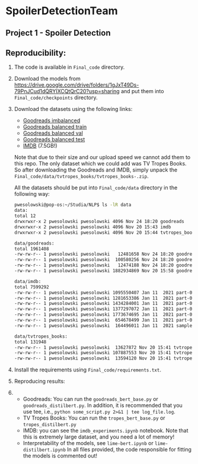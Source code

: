 # SpoilerDetectionTeam

## Project 1 - Spoiler Detection


## Reproducibility:
1. The code is available in `Final_code` directory.
2. Download the models from https://drive.google.com/drive/folders/1gJxT49Ds-79PnJCud1dQRYIXCQtQrC20?usp=sharing and put them into `Final_code/checkpoints` directory.
3. Download the datasets using the following links:
    - [Goodreads imbalanced](https://drive.google.com/uc?id=196W2kDoZXRPjzbTjM6uvTidn6aTpsFnS)
    - [Goodreads balanced train](https://spoiler-datasets.s3.eu-central-1.amazonaws.com/goodreads_balanced-train.json.gz)
    - [Goodreads balanced val](https://spoiler-datasets.s3.eu-central-1.amazonaws.com/goodreads_balanced-val.json.gz)
    - [Goodreads balanced test](https://spoiler-datasets.s3.eu-central-1.amazonaws.com/goodreads_balanced-test.json.gz)
    - [IMDB](https://www.kaggle.com/dsv/1836923) (7.5GB!)

    Note that due to their size and our upload speed we cannot add them to this repo. The only dataset which we could add was TV Tropes Books. So after downloading the Goodreads and IMDB, simply unpack the `Final_code/data/tvtropes_books/tvtropes_books-.zip`.

    All the datasets should be put into `Final_code/data` directory in the following way:

    ```bash
    pwesolowski@pop-os:~/Studia/NLP$ ls -lR data
    data:
    total 12
    drwxrwxr-x 2 pwesolowski pwesolowski 4096 Nov 24 18:20 goodreads
    drwxrwxr-x 2 pwesolowski pwesolowski 4096 Nov 20 15:43 imdb
    drwxrwxr-x 2 pwesolowski pwesolowski 4096 Nov 20 15:44 tvtropes_books

    data/goodreads:
    total 1961408
    -rw-rw-r-- 1 pwesolowski pwesolowski   12481658 Nov 24 18:20 goodreads_balanced-test.json.gz
    -rw-rw-r-- 1 pwesolowski pwesolowski  100580256 Nov 24 18:20 goodreads_balanced-train.json.gz
    -rw-rw-r-- 1 pwesolowski pwesolowski   12474188 Nov 24 18:20 goodreads_balanced-val.json.gz
    -rw-rw-r-- 1 pwesolowski pwesolowski 1882934869 Nov 20 15:58 goodreads_review_spoiler.json

    data/imdb:
    total 7599292
    -rw-rw-r-- 1 pwesolowski pwesolowski 1095550407 Jan 11  2021 part-01.json
    -rw-rw-r-- 1 pwesolowski pwesolowski 1281653386 Jan 11  2021 part-02.json
    -rw-rw-r-- 1 pwesolowski pwesolowski 1434284001 Jan 11  2021 part-03.json
    -rw-rw-r-- 1 pwesolowski pwesolowski 1377297072 Jan 11  2021 part-04.json
    -rw-rw-r-- 1 pwesolowski pwesolowski 1773674695 Jan 11  2021 part-05.json
    -rw-rw-r-- 1 pwesolowski pwesolowski  654678499 Jan 11  2021 part-06.json
    -rw-rw-r-- 1 pwesolowski pwesolowski  164496011 Jan 11  2021 sample.json

    data/tvtropes_books:
    total 131948
    -rw-rw-r-- 1 pwesolowski pwesolowski  13627872 Nov 20 15:41 tvtropes_books-test.json
    -rw-rw-r-- 1 pwesolowski pwesolowski 107887553 Nov 20 15:41 tvtropes_books-train.json
    -rw-rw-r-- 1 pwesolowski pwesolowski  13594120 Nov 20 15:41 tvtropes_books-val.json
    ```

4. Install the requirements using `Final_code/requirements.txt`.
5. Reproducing results:
6. - Goodreads: You can run the `goodreads_bert_base.py` or `goodreads_distilbert.py`. In addition, it is recommended that you use tee, i.e., `python some_script.py 2>&1 | tee log_file.log`.
   - TV Tropes Books: You can run the `tropes_bert_base.py` or `tropes_distilbert.py`
   - IMDB: you can see the `imdb_experiments.ipynb` notebook. Note that this is extremely large dataset, and you need a lot of memory!
   - Interpretability of the models, see `lime-bert.ipynb` or `lime-distilbert.ipynb`
In all files provided, the code responsible for fitting the models is commented out!